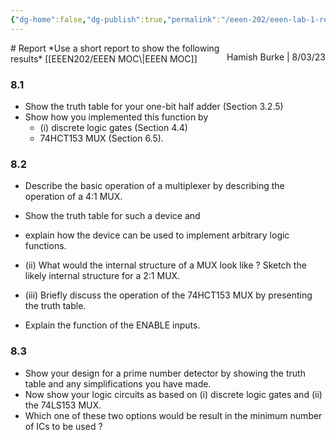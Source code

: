 ```yaml
---
{"dg-home":false,"dg-publish":true,"permalink":"/eeen-202/eeen-lab-1-report-questions/","dgPassFrontmatter":true}
---
```



<p style="float:right">
Hamish Burke | 8/03/23
</p>
# Report  
*Use a short report to show the following results*
[[EEEN202/EEEN MOC\|EEEN MOC]]
  
### 8.1 
- Show the truth table for your one-bit half adder (Section 3.2.5) 
- Show how you implemented this function by 
	- (i) discrete logic gates (Section 4.4) 
	- 74HCT153 MUX (Section 6.5).  
  
### 8.2 
- Describe the basic operation of a multiplexer by describing the operation of a 4:1  MUX. 
- Show the truth table for such a device and 
- explain how the device can be used to implement arbitrary logic functions.  
- (ii) What would the internal structure of a MUX look like ? Sketch the likely internal structure for a 2:1 MUX.  
  
- (iii) Briefly discuss the operation of the 74HCT153 MUX by presenting the truth table.  

- Explain the function of the ENABLE inputs.  
  
### 8.3 
- Show your design for a prime number detector by showing the truth table and any simplifications you have made. 
- Now show your logic circuits as based on (i) discrete logic gates and (ii) the 74LS153 MUX. 
- Which one of these two options would be result in the minimum number of ICs to be used ?



